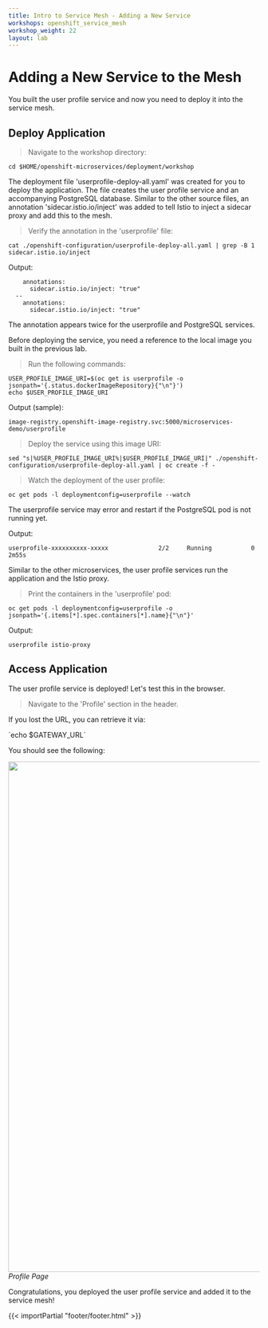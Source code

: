 ```yaml
---
title: Intro to Service Mesh - Adding a New Service
workshops: openshift_service_mesh
workshop_weight: 22
layout: lab
---
```


# Adding a New Service to the Mesh

You built the user profile service and now you need to deploy it into the service mesh.

## Deploy Application

<blockquote>
<i class="fa fa-terminal"></i>
Navigate to the workshop directory:
</blockquote>

```
cd $HOME/openshift-microservices/deployment/workshop
```

The deployment file 'userprofile-deploy-all.yaml' was created for you to deploy the application.  The file creates the user profile service and an accompanying PostgreSQL database.  Similar to the other source files, an annotation 'sidecar.istio.io/inject' was added to tell Istio to inject a sidecar proxy and add this to the mesh.

<blockquote>
<i class="fa fa-terminal"></i>
Verify the annotation in the 'userprofile' file:
</blockquote>

```
cat ./openshift-configuration/userprofile-deploy-all.yaml | grep -B 1 sidecar.istio.io/inject
```

Output:
```
	annotations:
	  sidecar.istio.io/inject: "true"
  --
    annotations:
      sidecar.istio.io/inject: "true"
```

The annotation appears twice for the userprofile and PostgreSQL services.

Before deploying the service, you need a reference to the local image you built in the previous lab.

<blockquote>
<i class="fa fa-terminal"></i>
Run the following commands:
</blockquote>

```
USER_PROFILE_IMAGE_URI=$(oc get is userprofile -o jsonpath='{.status.dockerImageRepository}{"\n"}')
echo $USER_PROFILE_IMAGE_URI
```

Output (sample):
```
image-registry.openshift-image-registry.svc:5000/microservices-demo/userprofile
```

<blockquote>
<i class="fa fa-terminal"></i>
Deploy the service using this image URI:
</blockquote>

```
sed "s|%USER_PROFILE_IMAGE_URI%|$USER_PROFILE_IMAGE_URI|" ./openshift-configuration/userprofile-deploy-all.yaml | oc create -f -
```

<blockquote>
<i class="fa fa-terminal"></i>
Watch the deployment of the user profile:
</blockquote>

```
oc get pods -l deploymentconfig=userprofile --watch
```

<p>
<i class="fa fa-info-circle"></i>
The userprofile service may error and restart if the PostgreSQL pod is not running yet.
</p>

Output:
```
userprofile-xxxxxxxxxx-xxxxx              2/2     Running		    0          2m55s
```

Similar to the other microservices, the user profile services run the application and the Istio proxy.

<blockquote>
<i class="fa fa-terminal"></i>
Print the containers in the 'userprofile' pod:
</blockquote>


```
oc get pods -l deploymentconfig=userprofile -o jsonpath='{.items[*].spec.containers[*].name}{"\n"}'
```

Output:
```
userprofile istio-proxy
```

## Access Application

The user profile service is deployed!  Let's test this in the browser.

<blockquote>
<i class="fa fa-desktop"></i>
Navigate to the 'Profile' section in the header.
</blockquote>

<p><i class="fa fa-info-circle"></i> If you lost the URL, you can retrieve it via:</p>
`echo $GATEWAY_URL`

<br>

You should see the following:

<img src="../images/app-profilepage.png" width="1024"><br/>
 *Profile Page*


Congratulations, you deployed the user profile service and added it to the service mesh!

{{< importPartial "footer/footer.html" >}}
